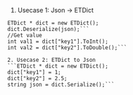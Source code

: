 1. Usecase 1: Json -> ETDict
```string json = "{\"key1\": 1, \"key2\": 2.5}";
ETDict * dict = new ETDict();
dict.Deserialize(json);```
//Get value
int val1 = dict["key1"].ToInt();
int val2 = dict["key2"].ToDouble();```

2. Usecase 2: ETDict to Json
```ETDict * dict = new ETDict();
dict["key1"] = 1;
dict["key2"] = 2.5;
string json = dict.Serialize();```
